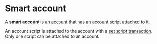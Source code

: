 # Smart account

A **smart account** is an [account](/blockchain/account.md) that has an [account script](/ride/ride-script/account-script.md) attached to it.

An account script is attached to the account with a [set script transaction](/blockchain/transaction-type/set-script-transaction.md). Only one script can be attached to an account.
